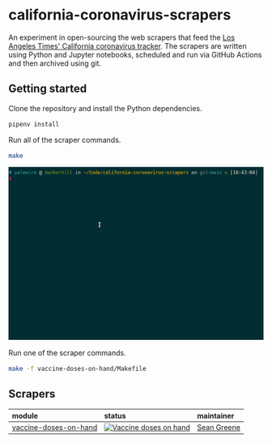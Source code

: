# california-coronavirus-scrapers

An experiment in open-sourcing the web scrapers that feed the [Los Angeles Times' California coronavirus tracker](https://www.latimes.com/projects/california-coronavirus-cases-tracking-outbreak/). The scrapers are written using Python and Jupyter notebooks, scheduled and run via GitHub Actions and then archived using git.

## Getting started

Clone the repository and install the Python dependencies.

```zsh
pipenv install
```

Run all of the scraper commands.

```zsh
make
```
![make all](./img/make.gif)

Run one of the scraper commands.

```zsh
make -f vaccine-doses-on-hand/Makefile
```

## Scrapers

| module                  | status                                                                                                                                                                                                                                                   | maintainer  |
|:----------------------|:---------------------------------------------------------------------------------------------------------------------------------------------------------------------------------------------------------------------------------------------------------|:------------|
| [vaccine-doses-on-hand](https://github.com/datadesk/california-coronavirus-scrapers/tree/main/vaccine-doses-on-hand) | [![Vaccine doses on hand](https://github.com/datadesk/california-coronavirus-scrapers/actions/workflows/vaccine-doses-on-hand.yaml/badge.svg)](https://github.com/datadesk/california-coronavirus-scrapers/actions/workflows/vaccine-doses-on-hand.yaml) | [Sean Greene](https://www.latimes.com/people/sean-greene) |
